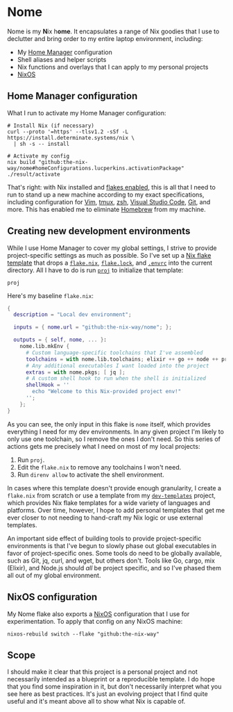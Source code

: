 # Nome

Nome is my **N**ix h**ome**. It encapsulates a range of Nix goodies that I use to declutter and bring order to my entire laptop environment, including:

* My [Home Manager][hm] configuration
* Shell aliases and helper scripts
* Nix functions and overlays that I can apply to my personal projects
* [NixOS](#applying-my-nixos-configuration)

## Home Manager configuration

What I run to activate my Home Manager configuration:

```shell
# Install Nix (if necessary)
curl --proto '=https' --tlsv1.2 -sSf -L https://install.determinate.systems/nix \
  | sh -s -- install

# Activate my config
nix build "github:the-nix-way/nome#homeConfigurations.lucperkins.activationPackage"
./result/activate
```

That's right: with Nix installed and [flakes enabled][flakes], this is all that I need to run to stand up a new machine according to my exact specifications, including configuration for [Vim](./home/neovim.nix), [tmux](./home/tmux.nix), [zsh](./home/zsh.nix), [Visual Studio Code](./home/vscode.nix), [Git](./home/git.nix), and more. This has enabled me to eliminate [Homebrew] from my machine.

## Creating new development environments

While I use Home Manager to cover my global settings, I strive to provide project-specific settings as much as possible. So I've set up a [Nix flake template](./template) that drops a [`flake.nix`](./template/flake.nix), [`flake.lock`](./template/flake.lock), and [`.envrc`](./template/.envrc) into the current directory. All I have to do is run [`proj`](./home/bin.nix#L39-L41) to initialize that template:

```shell
proj
```

Here's my baseline `flake.nix`:

```nix
{
  description = "Local dev environment";

  inputs = { nome.url = "github:the-nix-way/nome"; };

  outputs = { self, nome, ... }:
    nome.lib.mkEnv {
      # Custom language-specific toolchains that I've assembled
      toolchains = with nome.lib.toolchains; elixir ++ go ++ node ++ protobuf ++ rust;
      # Any additional executables I want loaded into the project
      extras = with nome.pkgs; [ jq ];
      # A custom shell hook to run when the shell is initialized
      shellHook = ''
        echo "Welcome to this Nix-provided project env!"
      '';
    };
}
```

As you can see, the only input in this flake is `nome` itself, which provides everything I need for my dev environments. In any given project I'm likely to only use one toolchain, so I remove the ones I don't need. So this series of actions gets me precisely what I need on most of my local projects:

1. Run `proj`.
2. Edit the `flake.nix` to remove any toolchains I won't need.
3. Run `direnv allow` to activate the shell environment.

In cases where this template doesn't provide enough granularity, I create a `flake.nix` from scratch or use a template from my [`dev-templates`][dev-templates] project, which provides Nix flake templates for a wide variety of languages and platforms. Over time, however, I hope to add personal templates that get me ever closer to not needing to hand-craft my Nix logic or use external templates.

An important side effect of building tools to provide project-specific environments is that I've begun to slowly phase out global executables in favor of project-specific ones. Some tools do need to be globally available, such as Git, jq, curl, and wget, but others don't. Tools like Go, cargo, mix (Elixir), and Node.js should _all_ be project specific, and so I've phased them all out of my global environment.

## NixOS configuration

My Nome flake also exports a [NixOS](./nixos/) configuration that I use for experimentation. To apply that config on any NixOS machine:

```shell
nixos-rebuild switch --flake "github:the-nix-way"
```

## Scope

I should make it clear that this project is a personal project and not necessarily intended as a blueprint or a reproducible template. I do hope that you find some inspiration in it, but don't necessarily interpret what you see here as best practices. It's just an evolving project that I find quite useful and it's meant above all to show what Nix is capable of.

[dev-templates]: https://github.com/the-nix-way/dev-templates
[flakes]: https://nixos.wiki/wiki/Flakes
[hm]: https://github.com/nix-community/home-manager
[homebrew]: https://brew.sh
